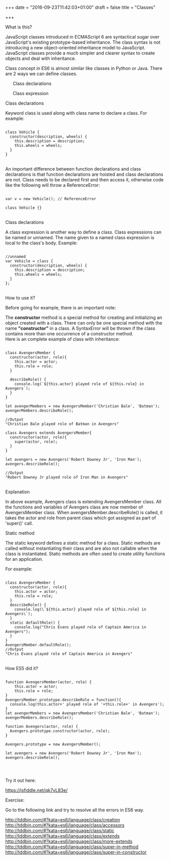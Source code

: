 +++
date = "2016-09-23T11:42:03+01:00"
draft = false
title = "Classes"

+++
<link rel="stylesheet" href="//cdnjs.cloudflare.com/ajax/libs/highlight.js/9.6.0/styles/androidstudio.min.css">
<script src="//cdnjs.cloudflare.com/ajax/libs/highlight.js/9.6.0/highlight.min.js"></script>
<script>hljs.initHighlightingOnLoad();</script>

<p class='custom-heading'>What is this?</p>

JavaScript classes introduced in ECMAScript 6 are syntactical sugar over JavaScript's existing prototype-based inheritance. The class syntax is not introducing a new object-oriented inheritance model to JavaScript. JavaScript classes provide a much simpler and clearer syntax to create objects and deal with inheritance.

Class concept in ES6 is almost similar like classes in Python or Java. There are 2 ways we can define classes.
<ul><highlight>Class declarations</highlight></ul>
<ul><highlight>Class expression</highlight></ul>


<p class='custom-sub-heading'>Class declarations</p>

Keyword <highlight>class</highlight> is used along with class name to declare a class. For example:
<pre>
<code class="language-javascript">
class Vehicle {
  constructor(description, wheels) {
    this.description = description;
    this.wheels = wheels;
  }
}
</code>
</pre>
<div class='warning'>
  An important difference between function declarations and class declarations is that function declarations are hoisted and class declarations are not. Class needs to be declared first and then access it, otherwise code like the following will throw a ReferenceError:
</div>

<pre>
<code class="language-javascript">
var v = new Vehicle(); // ReferenceError

class Vehicle {}
</code>
</pre>

<p class='custom-sub-heading'>Class declarations</p>

A class expression is another way to define a class. Class expressions can be named or unnamed. The name given to a named class expression is local to the class's body. Example:

<pre>
<code class="language-javascript">
//unnamed
var Vehicle = class {
  constructor(description, wheels) {
    this.description = description;
    this.wheels = wheels;
  }
};
</code>
</pre>

<p class='custom-heading'>How to use it?</p>

Before going for example, there is an important note:
<div class='info'>
The <b>constructor</b> method is a special method for creating and initializing an object created with a class. There can only be one special method with the name <b>"constructor"</b> in a class. A SyntaxError will be thrown if the class contains more than one occurrence of a constructor method.
</div>
Here is an complete example of class with inheritance:

<pre>
<code class="language-javascript">
class AvengersMember {
  constructor(actor, role){
    this.actor = actor;
    this.role = role;
  }

  describeRole() {
    console.log(`${this.actor} played role of ${this.role} in Avengers`);
  }
}

let avengerMembers = new AvengersMember('Christian Bale', 'Batman');
avengerMembers.describeRole();

//Output
"Christian Bale played role of Batman in Avengers"

class Avengers extends AvengersMember{
  constructor(actor, role){
    super(actor, role);
  }
}

let avengers = new Avengers('Robert Downey Jr', 'Iron Man');
avengers.describeRole();

//Output
"Robert Downey Jr played role of Iron Man in Avengers"
</code>
</pre>

<p class='custom-heading'>Explanation</p>

In above example, Avengers class is extending AvengersMember class. All the functions and variables of Avengers class are now member of
AvengersMember class. When avengersMember.describeRole() is called, it takes the actor and role from parent class which got assigned
as part of 'super()' call.

<p class='custom-sub-heading'>Static method</p>

The static keyword defines a static method for a class. Static methods are called without instantiating their class and are also not callable when the class is instantiated. Static methods are often used to create utility functions for an application.

For example:
<pre>
<code class="language-javascript">
class AvengersMember {
  constructor(actor, role){
    this.actor = actor;
    this.role = role;
  }
  describeRole() {
    console.log(\`${this.actor} played role of ${this.role} in Avengers\`);
  }
  static defaultRole() {
    console.log("Chris Evans played role of Captain America in Avengers");
  }
}
AvengersMember.defaultRole();
//Output
"Chris Evans played role of Captain America in Avengers"
</code>
</pre>


<p class='custom-heading'>How ES5 did it?</p>

<pre>
<code class="language-javascript">
function AvengersMember(actor, role) {
    this.actor = actor;
    this.role = role;
}
AvengersMember.prototype.describeRole = function(){
  console.log(this.actor+' played role of '+this.role+' in Avengers');
}
let avengerMembers = new AvengersMember('Christian Bale', 'Batman');
avengerMembers.describeRole();

function Avengers(actor, role) {
  Avengers.prototype.constructor(actor, role);
}

Avengers.prototype = new AvengersMember();

let avengers = new Avengers('Robert Downey Jr', 'Iron Man');
avengers.describeRole();
</pre>
</code>

<p class='custom-heading'>Try it out here:</p>

https://jsfiddle.net/qk7vL83e/

<p class='custom-heading'>Exercise:</p>

Go to the following link and try to resolve all the errors in ES6 way.

http://tddbin.com/#?kata=es6/language/class/creation <br/>
http://tddbin.com/#?kata=es6/language/class/accessors <br/>
http://tddbin.com/#?kata=es6/language/class/static <br/>
http://tddbin.com/#?kata=es6/language/class/extends <br/>
http://tddbin.com/#?kata=es6/language/class/more-extends <br/>
http://tddbin.com/#?kata=es6/language/class/super-in-method <br/>
http://tddbin.com/#?kata=es6/language/class/super-in-constructor <br/>
